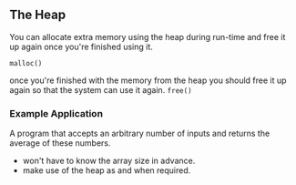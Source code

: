 ## The Heap

You can allocate extra memory using the heap during run-time and free it up again once you're finished using it.

`malloc()`


once you're finished with the memory from the heap you should free it up again so that the system can use it again.
`free()`

### Example Application

A program that accepts an arbitrary number of inputs and returns the average of these numbers. 

- won't have to know the array size in advance.
- make use of the heap as and when required.